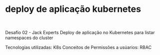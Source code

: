 # deploy de aplicação kubernetes 
<br>

Desafio 02 - Jack Experts
Deploy de aplicação no Kubernetes para listar namespaces do cluster

Tecnologias utilizadas:
K8s
Conceitos de Permissões a usúarios: RBAC


